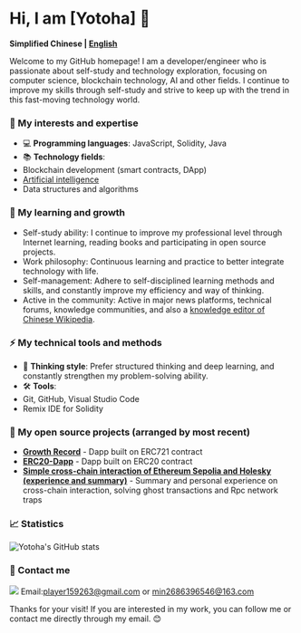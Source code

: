<!-- old
## Hi there 👋

I am Yotoha.😄

<div align="center">
<img src="https://github-readme-stats.vercel.app/api?username=Yotoha303&show_icons=true&theme=transparent" />
</div>
-->

# Hi, I am [Yotoha] 👋

**Simplified Chinese | [English](https://github.com/Yotoha0303/Yotoha0303/blob/main/translate/en.md)**

Welcome to my GitHub homepage! I am a developer/engineer who is passionate about self-study and technology exploration, focusing on computer science, blockchain technology, AI and other fields. I continue to improve my skills through self-study and strive to keep up with the trend in this fast-moving technology world.

### 🔭 My interests and expertise
- 💻 **Programming languages**: JavaScript, Solidity, Java
- 📚 **Technology fields**:
- Blockchain development (smart contracts, DApp)
- [Artificial intelligence](https://github.com/Yotoha0303/AI_RoleTemplate/blob/main/README.md)
- Data structures and algorithms

<!--
- 🚀 **Project experience**:
- I opened a personal repository on GitHub and published some projects that I researched and developed.
-->

### 🌱 My learning and growth
- Self-study ability: I continue to improve my professional level through Internet learning, reading books and participating in open source projects.
- Work philosophy: Continuous learning and practice to better integrate technology with life.
- Self-management: Adhere to self-disciplined learning methods and skills, and constantly improve my efficiency and way of thinking.
- Active in the community: Active in major news platforms, technical forums, knowledge communities, and also a [knowledge editor of Chinese Wikipedia](https://zh.wikipedia.org/wiki/User:Yotoha).

### ⚡ My technical tools and methods
- 🧠 **Thinking style**: Prefer structured thinking and deep learning, and constantly strengthen my problem-solving ability.
- 🛠 **Tools**:
- Git, GitHub, Visual Studio Code
- Remix IDE for Solidity

<!--- ⭐️ **Underlying thinking (core of thinking)**: My underlying thinking is coherent. It is not limited to a certain way of thinking, but is thought and expressed with the help of other thinking directions. --->

### 📌 My open source projects (arranged by most recent)
- **[Growth Record](https://github.com/Yotoha0303/ProofOfGrowth/tree/main)** - Dapp built on ERC721 contract
- **[ERC20-Dapp](https://github.com/Yotoha0303/ERC20_Dapp_Project)** - Dapp built on ERC20 contract
- **[Simple cross-chain interaction of Ethereum Sepolia and Holesky (experience and summary)](https://github.com/Yotoha0303/ethersTest/blob/main/crossChainERC20/records.md)** - Summary and personal experience on cross-chain interaction, solving ghost transactions and Rpc network traps

### 📈 Statistics
![Yotoha's GitHub stats](https://github-readme-stats.vercel.app/api?username=Yotoha0303&show_icons=true&hide_title=true&count_private=true&hide=prs&theme=transparent)

<!---
![Top Langs](https://github-readme-stats.vercel.app/api/top-langs/?username=Yotoha0303&count_private=true&show_icons=true&theme=transparent)
--->

### 🤝 Contact me
![](https://img.shields.io/badge/-EA4335?logo=gmail&logoColor=FFFFFF) Email:[player159263@gmail.com](mailto:player159263@gmail.com) or [min2686396546@163.com](mailto:min2686396546@163.com)

Thanks for your visit! If you are interested in my work, you can follow me or contact me directly through my email. 😊


<!--- content tools
😄 😆 😊 😃 😏 😍 😘 😚 😳 😌 😆 😁 😉 😜 😝 😀 😗 😙 😛 😴 😟 😦 😧 😮 😬 😕 😯 😑 😒 😅 😓 😥 😩 😔 😞 😖 😨 😰 😣 😢 😭 😂 😲 😱 😫 😠 😡 😤 😪 😋 😷 😎 😵 👿 😈 😐 😶 😇 👽 💛

💙 💜 ❤️ 💚 💔 💓 💗 💕 💞 💘 💖 ✨ ⭐️ 🌟 💫 💥 💥 💢 ❗️ ❓ ❕ ❔ 💤 💨 💦 🎶 🎵 🔥 💩 💩 💩 👍 👍 👎 👎 👌 👊 👊 ✊ ✌️ 👋 ✋ ✋ 👐 ☝️ 👇 👈 👉 🙌 🙏 👆 👏 💪 🤘 🖕 🏃 🏃 👫 👪 👬 👭 💃 👯 🙆 🙅 💁

🙋 👰 🙎 🙍 🙇 💑 💆 💇 💅 👦 👧 👩 👨 👶 👵 👴 👱 👲 👳 👷 👮 👼 👸 😺 😸 😻 😽 😼 🙀 😿 😹 😾 👹 👺 🙈 🙉
--->
